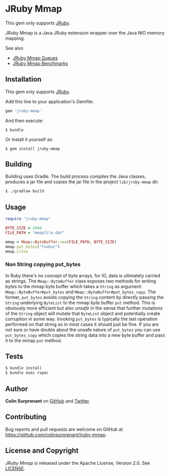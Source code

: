 # JRuby Mmap

This gem only supports [JRuby](http://jruby.org/).

JRuby Mmap is a Java JRuby extension wrapper over the Java NIO memory mapping. 

See also
- [JRuby Mmap Queues](https://github.com/colinsurprenant/jruby-mmap-queues)
- [JRuby Mmap Benchmarks](https://github.com/colinsurprenant/jruby-mmap-benchmark)

## Installation

This gem only supports [JRuby](http://jruby.org/).

Add this line to your application's Gemfile:

```ruby
gem 'jruby-mmap'
```

And then execute:

    $ bundle

Or install it yourself as:

    $ gem install jruby-mmap

## Building

Building uses Gradle. The build process compiles the Java classes, produces a jar file and copies the jar file in the project `lib/jruby-mmap` dir.

```sh
$ ./gradlew build
```

## Usage

```ruby
require "jruby-mmap"

BYTE_SIZE = 2048
FILE_PATH = "mmapfile.dat"

mmap = Mmap::ByteBuffer.new(FILE_PATH, BYTE_SIZE)
mmap.put_bytes("foobar")
mmap.close
```

### Non String copying put_bytes

In Ruby there's no concept of byte arrays, for IO, data is ultimately carried as strings. The `Mmap::ByteBuffer` class exposes two methods for 
writing bytes to the mmap byte buffer which takes a `String` as argument: `Mmap::ByteBuffer#put_bytes` and `Mmap::ByteBuffer#put_bytes_copy`. The former, `put_bytes` avoids 
copying the `String` content by directly passing the `String` underlying `ByteList` to the mmap byte buffer `put` method. This is 
obviously more efficient but also *unsafe* in the sense that further mutations of the `String` object will mutate that `ByteList` object and 
potentially create corruption in some way. Invoking `put_bytes` is typically the last operation performed on that string so in most cases it
should just be fine. If you are not sure or have doubts about the unsafe nature of `put_bytes` you can use `put_bytes_copy` which copies the 
string data into a new byte buffer and pass it to the mmap `put` method.

## Tests

```sh
$ bundle install
$ bundle exec rspec
```

## Author

**Colin Surprenant** on [GitHub](https://github.com/colinsurprenant) and [Twitter](https://twitter.com/colinsurprenant).

## Contributing

Bug reports and pull requests are welcome on GitHub at https://github.com/colinsurprenant/jruby-mmap.

## License and Copyright

*JRuby Mmap* is released under the Apache License, Version 2.0. See [LICENSE](https://github.com/colinsurprenant/jruby-mmap/blob/master/LICENSE).
